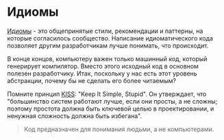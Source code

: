 # Идиомы

[Идиомы](https://en.wikipedia.org/wiki/Programming_idiom) - это общепринятые стили, рекомендации и паттерны, на которые согласилось сообщество. Написание идиоматического кода позволяет другим разработчикам лучше понимать, что происходит.

В конце концов, компьютеру важен только машинный код, который генерирует компилятор. Вместо этого исходный код в основном полезен разработчику. Итак, поскольку у нас есть этот уровень абстракции, почему бы не сделать его более читаемым?

Помните принцип [KISS](https://en.wikipedia.org/wiki/KISS_principle): "Keep It Simple, Stupid". Он утверждает, что "большинство систем работают лучше, если они просты, а не сложны; поэтому простота должна быть ключевой целью в проектировании, и ненужная сложность должна быть избегана".

> Код предназначен для понимания людьми, а не компьютерами.

